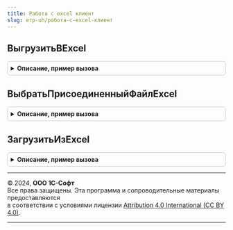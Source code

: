 ```yaml
---
title: Работа с excel клиент
slug: erp-uh/работа-с-excel-клиент
---
```



## ВыгрузитьВExcel
<details style="margin: 1em 0; padding: 0.5em; border: 1px solid #ccc; border-radius: 6px;">

<summary style="font-weight: bold; cursor: pointer;">Описание, пример вызова</summary>

```bsl

// Процедура - Выгрузить в excel
//
// Параметры:
//  Форма		 - ФормаКлиентскогоПриложения	 - Форма документа.
Процедура ВыгрузитьВExcel(Форма) Экспорт
```

Пример вызова
```bsl
РаботаСExcelКлиент.ВыгрузитьВExcel(Форма) 
```
</details>

## ВыбратьПрисоединенныйФайлExcel
<details style="margin: 1em 0; padding: 0.5em; border: 1px solid #ccc; border-radius: 6px;">

<summary style="font-weight: bold; cursor: pointer;">Описание, пример вызова</summary>

```bsl

// Процедура - Выбрать присоединенный файл excel
//
// Параметры:
//  Форма - ФормаКлиентскогоПриложения - Форма документа:
//   * Объект   - ДанныеФормыСтруктура - Структура данных формы документа.
//   * Элементы - ВсеЭлементыФормы     - Элементы формы документа.
//  ИмяЭлементаВыбора - Строка - Имя элемента формы, в который вернется оповещение о выборе.
//
Процедура ВыбратьПрисоединенныйФайлExcel(Форма, ИмяЭлементаВыбора) Экспорт
```

Пример вызова
```bsl
РаботаСExcelКлиент.ВыбратьПрисоединенныйФайлExcel(Форма, ИмяЭлементаВыбора) 
```
</details>

## ЗагрузитьИзExcel
<details style="margin: 1em 0; padding: 0.5em; border: 1px solid #ccc; border-radius: 6px;">

<summary style="font-weight: bold; cursor: pointer;">Описание, пример вызова</summary>

```bsl

// Функция - Загрузить из excel
//
// Параметры:
//  Форма					 - ФормаКлиентскогоПриложения - Форма документа.
//  ПрисоединенныйФайл		 - СправочникСсылка.ПланЗакупокПрисоединенныеФайлы - Ссылка на выбранный присоединенный файл.
//  						 - СправочникСсылка.ПланПродажПрисоединенныеФайлы - Ссылка на выбранный присоединенный файл.
//  						 - СправочникСсылка.ПланОстатковПрисоединенныеФайлы - Ссылка на выбранный присоединенный файл.
//  						 - СправочникСсылка.ПланПроизводстваПрисоединенныеФайлы - Ссылка на выбранный присоединенный файл.
//  						 - СправочникСсылка.ПланСборкиРазборкиПрисоединенныеФайлы - Ссылка на выбранный присоединенный файл.
//  						 - СправочникСсылка.ПланПродажПоКатегориямПрисоединенныеФайлы - Ссылка на выбранный присоединенный файл.
//  						 - СправочникСсылка.ПланВнутреннихПотребленийПрисоединенныеФайлы - Ссылка на выбранный присоединенный файл.
//  ПараметрыЗагрузкиИзExcel - Структура - Параметры загрузки из Excel.
//
Процедура ЗагрузитьИзExcel(Форма, ПрисоединенныйФайл, ПараметрыЗагрузкиИзExcel = Неопределено) Экспорт
```

Пример вызова
```bsl
РаботаСExcelКлиент.ЗагрузитьИзExcel(Форма, ПрисоединенныйФайл, ПараметрыЗагрузкиИзExcel);
```
</details>

---

© 2024, **ООО 1С-Софт**  
Все права защищены. Эта программа и сопроводительные материалы предоставляются  
в соответствии с условиями лицензии [Attribution 4.0 International (CC BY 4.0)](https://creativecommons.org/licenses/by/4.0/legalcode).

---
